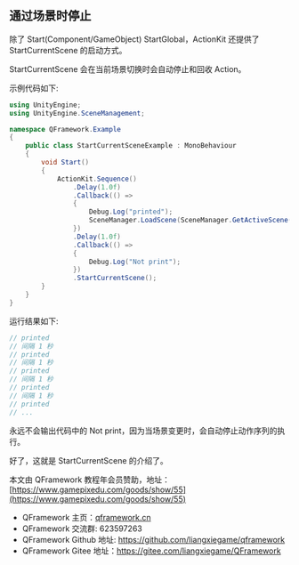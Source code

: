 ﻿## 通过场景时停止

除了 Start(Component/GameObject) StartGlobal，ActionKit 还提供了 StartCurrentScene 的启动方式。

StartCurrentScene 会在当前场景切换时会自动停止和回收 Action。

示例代码如下:
```csharp
using UnityEngine;
using UnityEngine.SceneManagement;

namespace QFramework.Example
{
    public class StartCurrentSceneExample : MonoBehaviour
    {
        void Start()
        {
            ActionKit.Sequence()
                .Delay(1.0f)
                .Callback(() =>
                {
                    Debug.Log("printed");
                    SceneManager.LoadScene(SceneManager.GetActiveScene().name);
                })
                .Delay(1.0f)
                .Callback(() =>
                {
                    Debug.Log("Not print");
                })
                .StartCurrentScene();
        }
    }
}
```
运行结果如下:
```csharp
// printed
// 间隔 1 秒
// printed
// 间隔 1 秒
// printed
// 间隔 1 秒
// printed
// 间隔 1 秒
// printed
// ...
```

永远不会输出代码中的 Not print，因为当场景变更时，会自动停止动作序列的执行。

好了，这就是 StartCurrentScene 的介绍了。

本文由 QFramework 教程年会员赞助，地址：[https://www.gamepixedu.com/goods/show/55](https://www.gamepixedu.com/goods/show/55)

* QFramework 主页：[qframework.cn](https://qframework.cn)
* QFramework 交流群: 623597263
* QFramework Github 地址: <https://github.com/liangxiegame/qframework>
* QFramework Gitee 地址：<https://gitee.com/liangxiegame/QFramework>